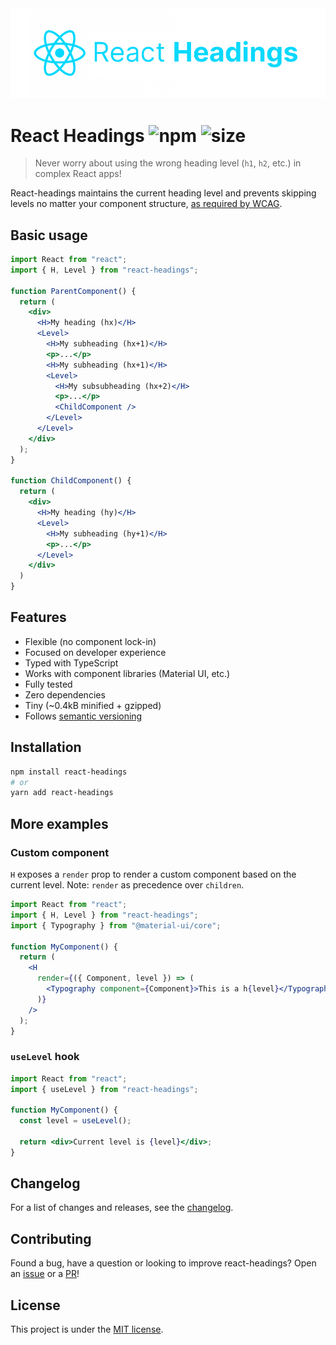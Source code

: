 <img src="https://github.com/alexnault/react-headings/raw/master/assets/react-headings.png" />

# React Headings ![npm](https://img.shields.io/npm/v/react-headings?style=flat-square) ![size](https://img.shields.io/bundlephobia/minzip/react-headings?style=flat-square)

> Never worry about using the wrong heading level (`h1`, `h2`, etc.) in complex React apps!

React-headings maintains the current heading level and prevents skipping levels no matter your component structure, [as required by WCAG](https://www.w3.org/WAI/tutorials/page-structure/headings/).

## Basic usage

```jsx
import React from "react";
import { H, Level } from "react-headings";

function ParentComponent() {
  return (
    <div>
      <H>My heading (hx)</H>
      <Level>
        <H>My subheading (hx+1)</H>
        <p>...</p>
        <H>My subheading (hx+1)</H>
        <Level>
          <H>My subsubheading (hx+2)</H>
          <p>...</p>
          <ChildComponent />
        </Level>
      </Level>
    </div>
  );
}

function ChildComponent() {
  return (
    <div>
      <H>My heading (hy)</H>
      <Level>
        <H>My subheading (hy+1)</H>
        <p>...</p>
      </Level>
    </div>
  )
}
```

## Features

- Flexible (no component lock-in)
- Focused on developer experience
- Typed with TypeScript
- Works with component libraries (Material UI, etc.)
- Fully tested
- Zero dependencies
- Tiny (~0.4kB minified + gzipped)
- Follows [semantic versioning](https://semver.org/)

## Installation

```bash
npm install react-headings
# or
yarn add react-headings
```

## More examples

### Custom component

`H` exposes a `render` prop to render a custom component based on the current level.
Note: `render` as precedence over `children`.

```jsx
import React from "react";
import { H, Level } from "react-headings";
import { Typography } from "@material-ui/core";

function MyComponent() {
  return (
    <H
      render={({ Component, level }) => (
        <Typography component={Component}>This is a h{level}</Typography>
      )}
    />
  );
}
```

### `useLevel` hook

```jsx
import React from "react";
import { useLevel } from "react-headings";

function MyComponent() {
  const level = useLevel();

  return <div>Current level is {level}</div>;
}
```

## Changelog

For a list of changes and releases, see the [changelog](https://github.com/alexnault/react-headings/releases).

## Contributing

Found a bug, have a question or looking to improve react-headings? Open an [issue](https://github.com/alexnault/react-headings/issues/new) or a [PR](https://github.com/alexnault/react-headings/fork)!

## License

This project is under the [MIT license](/LICENSE).
